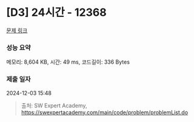 # [D3] 24시간 - 12368 

[문제 링크](https://swexpertacademy.com/main/code/problem/problemDetail.do?contestProbId=AXsEBlLqedsDFARX) 

### 성능 요약

메모리: 8,604 KB, 시간: 49 ms, 코드길이: 336 Bytes

### 제출 일자

2024-12-03 15:48



> 출처: SW Expert Academy, https://swexpertacademy.com/main/code/problem/problemList.do